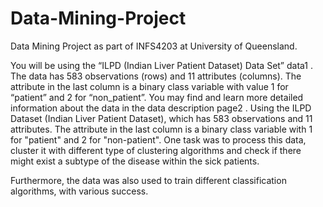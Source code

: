 # Data-Mining-Project
Data Mining Project as part of INFS4203 at University of Queensland.



You will be using the “ILPD (Indian Liver Patient Dataset) Data Set” data1
. The
data has 583 observations (rows) and 11 attributes (columns). The attribute in the
last column is a binary class variable with value 1 for “patient” and 2 for
“non_patient”. You may find and learn more detailed information about the data in
the data description page2
. 
Using the ILPD Dataset (Indian Liver Patient Dataset), which has 583 observations and 11 attributes. The attribute in the last column is a
binary class variable with 1 for "patient" and 2 for "non-patient". One task was to process this data, cluster it with different type of 
clustering algorithms and check if there might exist a subtype of the disease within the sick patients. 

Furthermore, the data was also used to train different classification algorithms, with various success.
